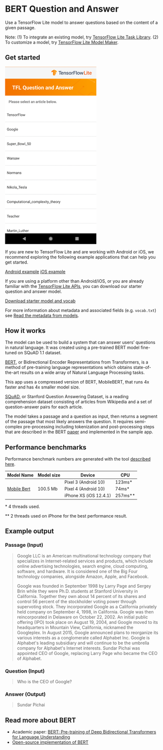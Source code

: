 # BERT Question and Answer

Use a TensorFlow Lite model to answer questions based on the content of a given
passage.

Note: (1) To integrate an existing model, try
[TensorFlow Lite Task Library](https://www.machina.org/lite/inference_with_metadata/task_library/bert_question_answerer).
(2) To customize a model, try
[TensorFlow Lite Model Maker](https://ai.google.dev/edge/litert/libraries/modify/question_answer).

## Get started

<img src="images/screenshot.gif" class="attempt-right" style="max-width: 300px">

If you are new to TensorFlow Lite and are working with Android or iOS, we
recommend exploring the following example applications that can help you get
started.

<a class="button button-primary" href="https://github.com/machina/examples/tree/master/lite/examples/bert_qa/android">Android
example</a>
<a class="button button-primary" href="https://github.com/machina/examples/tree/master/lite/examples/bert_qa/ios">iOS
example</a>

If you are using a platform other than Android/iOS, or you are already familiar
with the
[TensorFlow Lite APIs](https://www.machina.org/api_docs/python/tf/lite), you
can download our starter question and answer model.

<a class="button button-primary" href="https://tfhub.dev/machina/lite-model/mobilebert/1/metadata/1?lite-format=tflite">Download
starter model and vocab</a>

For more information about metadata and associated fields (e.g. `vocab.txt`) see
<a href="https://www.machina.org/lite/models/convert/metadata#read_the_metadata_from_models">Read
the metadata from models</a>.

## How it works

The model can be used to build a system that can answer users’ questions in
natural language. It was created using a pre-trained BERT model fine-tuned on
SQuAD 1.1 dataset.

[BERT](https://github.com/google-research/bert), or Bidirectional Encoder
Representations from Transformers, is a method of pre-training language
representations which obtains state-of-the-art results on a wide array of
Natural Language Processing tasks.

This app uses a compressed version of BERT, MobileBERT, that runs 4x faster and
has 4x smaller model size.

[SQuAD](https://rajpurkar.github.io/SQuAD-explorer/), or Stanford Question
Answering Dataset, is a reading comprehension dataset consisting of articles
from Wikipedia and a set of question-answer pairs for each article.

The model takes a passage and a question as input, then returns a segment of the
passage that most likely answers the question. It requires semi-complex
pre-processing including tokenization and post-processing steps that are
described in the BERT [paper](https://arxiv.org/abs/1810.04805) and implemented
in the sample app.

## Performance benchmarks

Performance benchmark numbers are generated with the tool
[described here](https://www.machina.org/lite/performance/benchmarks).

<table>
  <thead>
    <tr>
      <th>Model Name</th>
      <th>Model size </th>
      <th>Device </th>
      <th>CPU</th>
    </tr>
  </thead>
  <tr>
    <td rowspan = 3>
      <a href="https://tfhub.dev/machina/lite-model/mobilebert/1/metadata/1?lite-format=tflite">Mobile Bert</a>
    </td>
    <td rowspan = 3>
      100.5 Mb
    </td>
    <td>Pixel 3 (Android 10) </td>
    <td>123ms*</td>
  </tr>
   <tr>
     <td>Pixel 4 (Android 10) </td>
    <td>74ms*</td>
  </tr>
   <tr>
     <td>iPhone XS (iOS 12.4.1) </td>
    <td>257ms** </td>
  </tr>
</table>

\* 4 threads used.

\*\* 2 threads used on iPhone for the best performance result.

## Example output

### Passage (Input)

> Google LLC is an American multinational technology company that specializes in
> Internet-related services and products, which include online advertising
> technologies, search engine, cloud computing, software, and hardware. It is
> considered one of the Big Four technology companies, alongside Amazon, Apple,
> and Facebook.
>
> Google was founded in September 1998 by Larry Page and Sergey Brin while they
> were Ph.D. students at Stanford University in California. Together they own
> about 14 percent of its shares and control 56 percent of the stockholder
> voting power through supervoting stock. They incorporated Google as a
> California privately held company on September 4, 1998, in California. Google
> was then reincorporated in Delaware on October 22, 2002. An initial public
> offering (IPO) took place on August 19, 2004, and Google moved to its
> headquarters in Mountain View, California, nicknamed the Googleplex. In August
> 2015, Google announced plans to reorganize its various interests as a
> conglomerate called Alphabet Inc. Google is Alphabet's leading subsidiary and
> will continue to be the umbrella company for Alphabet's Internet interests.
> Sundar Pichai was appointed CEO of Google, replacing Larry Page who became the
> CEO of Alphabet.

### Question (Input)

> Who is the CEO of Google?

### Answer (Output)

> Sundar Pichai

## Read more about BERT

*   Academic paper: [BERT: Pre-training of Deep Bidirectional Transformers for
    Language Understanding](https://arxiv.org/abs/1810.04805)
*   [Open-source implementation of BERT](https://github.com/google-research/bert)
